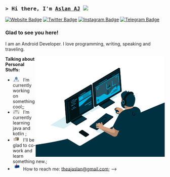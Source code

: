 ### <samp>&gt; Hi there, I'm <a href="https://aslanaj.com/" target="_blank">Aslan AJ</a> <img src="https://media.giphy.com/media/hvRJCLFzcasrR4ia7z/giphy.gif" width="25"> </samp>
[![Website Badge](https://img.shields.io/badge/Website-3b5998?style=flat-square&logo=google-chrome&logoColor=white)](https://aslanaj.com/)
[![Twitter Badge](https://img.shields.io/badge/-Twitter-00acee?style=flat-square&logo=Twitter&logoColor=white)](https://twitter.com/Aslan_aj?t=ZDyrl6edboToL3KxPutC0w&s=09)
[![Instagram Badge](https://img.shields.io/badge/-Instagram-e4405f?style=flat-square&logo=Instagram&logoColor=white)](https://www.instagram.com/aslanaj_/)
[![Telegram Badge](https://img.shields.io/badge/-Telegram-0088cc?style=flat-square&logo=Telegram&logoColor=white)](https://t.me/aslan_aj)

### Glad to see you here! &nbsp; 

I am an Android Developer. I love programming, writing, speaking and traveling.

<img align="right" alt="GIF" src="https://github.com/aslanaj/aslanaj/blob/main/Coding.gif" width="408" height="318" />
  
**Talking about Personal Stuffs:**

- <img src="https://github.com/aslanaj/aslanaj/blob/main/developer.gif?raw=true" width="21" />&nbsp;&nbsp; I’m currently working on something cool;;
- <img src="https://github.com/aslanaj/aslanaj/blob/main/lightning.gif?raw=true" width="21" />&nbsp;&nbsp; I’m currently learning java and kotlin ;
- <img src="https://github.com/aslanaj/aslanaj/blob/main/message.gif?raw=true" width="21" />&nbsp;&nbsp; I'll be glad to co-work and learn something new.;
- <img src="https://github.com/aslanaj/aslanaj/blob/main/letterbox.gif?raw=true" width="21" />&nbsp;&nbsp; How to reach me: theajaslan@gmail.com;
-->
